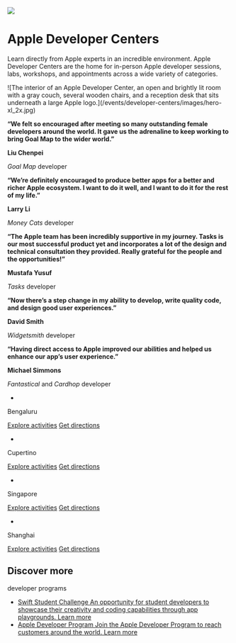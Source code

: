 ![](/assets/elements/icons/symbols/apple-logo-pin.svg)

# Apple Developer Centers

Learn directly from Apple experts in an incredible environment. Apple
Developer Centers are the home for in-person Apple developer sessions, labs,
workshops, and appointments across a wide variety of categories.

![The interior of an Apple Developer Center, an open and brightly lit room
with a gray couch, several wooden chairs, and a reception desk that sits
underneath a large Apple logo.](/events/developer-centers/images/hero-
xl_2x.jpg)

**“We felt so encouraged after meeting so many outstanding female developers
around the world. It gave us the adrenaline to keep working to bring Goal Map
to the wider world.”**

**Liu Chenpei**

_Goal Map_ developer

**“We’re definitely encouraged to produce better apps for a better and richer
Apple ecosystem. I want to do it well, and I want to do it for the rest of my
life.”**

**Larry Li**

_Money Cats_ developer

**“The Apple team has been incredibly supportive in my journey. Tasks is our
most successful product yet and incorporates a lot of the design and technical
consultation they provided. Really grateful for the people and the
opportunities!”**

**Mustafa Yusuf**

_Tasks_ developer

**“Now there’s a step change in my ability to develop, write quality code, and
design good user experiences.”**

**David Smith**

_Widgetsmith_ developer

**“Having direct access to Apple improved our abilities and helped us enhance
our app’s user experience.”**

**Michael Simmons**

_Fantastical_ and _Cardhop_ developer

  * [ ](/events/view/upcoming-events?locations=Bengaluru)

Bengaluru

[Explore activities](/events/view/upcoming-events?locations=Bengaluru) [Get
directions](https://maps.apple.com/?address=14th%20Floor,%20Minsk%20Square,%20Municipal%20No.%206%20Cubbon%20Road,%20Bengaluru,%20560051,%20Karnataka,%20India&auid=17611903447141895582&ll=12.982137,77.596215&lsp=9902&q=Apple%20Developer%20Center%20Bengaluru)

  * [ ](/events/view/upcoming-events?locations=Cupertino)

Cupertino

[Explore activities](/events/view/upcoming-events?locations=Cupertino) [Get
directions](https://maps.apple.com/?address=Apple%20Inc.,%2010500%20N%20Tantau%20Ave,%20Cupertino,%20CA%2095014,%20United%20States&auid=14742525440696531804&ll=37.331232,-122.005401&lsp=9902&q=Apple%20Developer%20Center%20Cupertino)

  * [ ](/events/view/upcoming-events?locations=Singapore)

Singapore

[Explore activities](/events/view/upcoming-events?locations=Singapore) [Get
directions](https://maps.apple.com/?address=L5,%20South%20Tower%20Solaris,%201%20Fusionopolis%20Walk,%20Singapore%20138628&auid=1837323395582980933&ll=1.297724,103.789875&lsp=9902&q=Apple%20Developer%20Center%20Singapore)

  * [ ](/events/view/upcoming-events?locations=Shanghai)

Shanghai

[Explore activities](/events/view/upcoming-events?locations=Shanghai) [Get
directions](https://maps.apple.com/?address=No.%20385%20Yuanshen%20Road,%20Building%20A,%20Pudong%20District,%20Shanghai,%20China&auid=1118762359158366&ll=31.235089,121.533186&lsp=9&q=Apple%20Developer%20Center%20Shanghai)

## Discover more  
developer programs

  * [ Swift Student Challenge An opportunity for student developers to showcase their creativity and coding capabilities through app playgrounds. Learn more ](/swift-student-challenge/)
  * [ Apple Developer Program Join the Apple Developer Program to reach customers around the world. Learn more ](/programs/)

